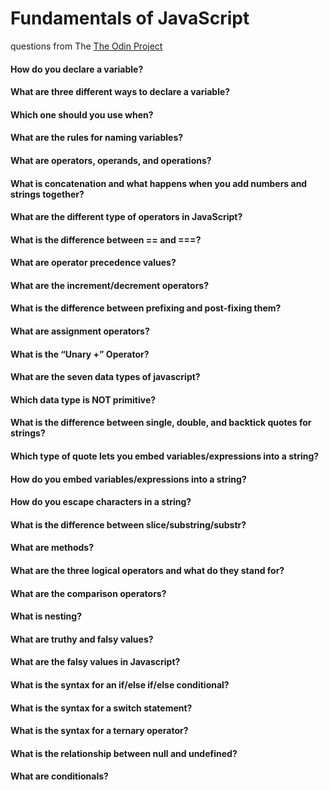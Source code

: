 # Fundamentals of JavaScript 
questions from The [The Odin Project](https://www.theodinproject.com/courses/web-development-101/lessons/fundamentals-part-1)

#### How do you declare a variable?
#### What are three different ways to declare a variable?
#### Which one should you use when?
#### What are the rules for naming variables?
#### What are operators, operands, and operations?
#### What is concatenation and what happens when you add numbers and strings together?
#### What are the different type of operators in JavaScript?
#### What is the difference between == and ===?
#### What are operator precedence values?
#### What are the increment/decrement operators?
#### What is the difference between prefixing and post-fixing them?
#### What are assignment operators?
#### What is the “Unary +” Operator?

#### What are the seven data types of javascript?
#### Which data type is NOT primitive?
#### What is the difference between single, double, and backtick quotes for strings?
#### Which type of quote lets you embed variables/expressions into a string?
#### How do you embed variables/expressions into a string?
#### How do you escape characters in a string?
#### What is the difference between slice/substring/substr?
#### What are methods?
#### What are the three logical operators and what do they stand for?
#### What are the comparison operators?
#### What is nesting?
#### What are truthy and falsy values?
#### What are the falsy values in Javascript?
#### What is the syntax for an if/else if/else conditional?
#### What is the syntax for a switch statement?
#### What is the syntax for a ternary operator?
#### What is the relationship between null and undefined?
#### What are conditionals?
